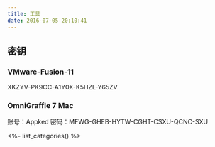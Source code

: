 ```yaml
---
title: 工具
date: 2016-07-05 20:10:41
---
```


<h2> 密钥</h2>

<h3> VMware-Fusion-11</h3>
XKZYV-PK9CC-A1Y0X-K5HZL-Y65ZV

<h3> OmniGraffle 7 Mac </h3> 
账号：Appked 密码：MFWG-GHEB-HYTW-CGHT-CSXU-QCNC-SXU

<%- list_categories() %>

